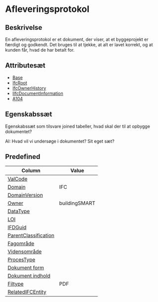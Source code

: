 # Afleveringsprotokol

## Beskrivelse

En afleveringsprotokol er et dokument, der viser, at et byggeprojekt er færdigt og godkendt. Det bruges til at tjekke, at alt er lavet korrekt, og at kunden får, hvad de har betalt for.

## Attributesæt

- [Base](../../GroupsOfAttributes/Base.md)
- [IfcRoot](../../GroupsOfAttributes/IfcRoot.md)
- [IfcOwnerHistory](../../GroupsOfAttributes/IfcOwnerHistory.md)
- [lIfcDocumentInformation](../../GroupsOfAttributes/IfcDocumentInformation.md)
- [A104](../../GroupsOfAttributes/A104.md)

## Egenskabssæt

Egenskabssæt som tilsvare joined tabeller, hvad skal der til at opbygge dokumentet?

AI: Hvad vil vi undersøge i dokumentet? Sit eget sæt?

## Predefined

| Column                                                              | Value         |
| ------------------------------------------------------------------- | ------------- |
| [ValCode](../../Attributes/ValCode.md)                              |               |
| [Domain](../../Attributes/Domain.md)                                | IFC           |
| [DomainVersion](../../Attributes/DomainVersion.md)                  |               |
| [Owner](../../Attributes/Owner.md)                                  | buildingSMART |
| [DataType](../../Attributes/DataType.md)                            |               |
| [LOI](../../Attributes/LOI.md)                                      |               |
| [IFDGuid](../../Attributes/IFDGuid.md)                              |               |
| [ParentClassification](../../Attributes/IFCParentClassification.md) |               |
| [Fagområde](../../Attributes/Fagområder.md)                         |               |
| [Vidensområde](../../Attributes/Vidensområder.md)                   |               |
| [ProcesType](../../Attributes/Procestype.md)                        |               |
| [Dokument form](../../Attributes/Dokumentform.md)                   |               |
| [Dokument indhold](../../Attributes/DokumentIndhold.md)             |               |
| [Filtype](../../Attributes/Filtype.md)                              | PDF           |
| [RelatedIFCEntity](../../Attributes/RelatedIFCEntity.md)            |               |
